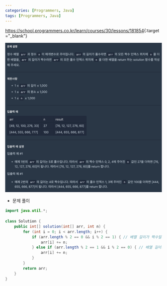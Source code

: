 ```yaml
---
categories: [Programmers, Java]
tags: [Programmers, Java] 
---
```


<https://school.programmers.co.kr/learn/courses/30/lessons/181854>{:target="_blank"}

![문제](/assets/img/programmers/java/%EB%B0%B0%EC%97%B4%EC%9D%98_%EA%B8%B8%EC%9D%B4%EC%97%90_%EB%94%B0%EB%9D%BC_%EB%8B%A4%EB%A5%B8_%EC%97%B0%EC%82%B0%ED%95%98%EA%B8%B0.png)

- 문제 풀이

```java
import java.util.*;

class Solution {
    public int[] solution(int[] arr, int n) {
        for (int i = 0; i < arr.length; i++) {
            if (arr.length % 2 == 0 && i % 2 == 1) { // 배열 길이가 짝수일 때 홀수 인덱스
                arr[i] += n;
            } else if (arr.length % 2 == 1 && i % 2 == 0) { // 배열 길이가 홀수일 때 짝수 인덱스
                arr[i] += n;
            }
        }
        return arr;
    }
}
```